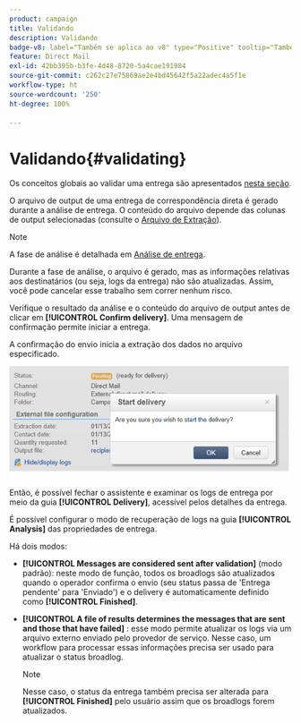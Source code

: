 ```yaml
---
product: campaign
title: Validando
description: Validando
badge-v8: label="Também se aplica ao v8" type="Positive" tooltip="Também se aplica ao Campaign v8"
feature: Direct Mail
exl-id: 42bb395b-b3fe-4d48-8720-5a4cae191984
source-git-commit: c262c27e75869ae2e4bd45642f5a22adec4a5f1e
workflow-type: ht
source-wordcount: '250'
ht-degree: 100%

---
```


# Validando{#validating}



Os conceitos globais ao validar uma entrega são apresentados [nesta seção](steps-validating-the-delivery.md).

O arquivo de output de uma entrega de correspondência direta é gerado durante a análise de entrega. O conteúdo do arquivo depende das colunas de output selecionadas (consulte o [Arquivo de Extração](defining-the-direct-mail-content.md#extraction-file)).

>[!NOTE]
>
>A fase de análise é detalhada em [Análise de entrega](steps-validating-the-delivery.md#analyzing-the-delivery).

Durante a fase de análise, o arquivo é gerado, mas as informações relativas aos destinatários (ou seja, logs da entrega) não são atualizadas. Assim, você pode cancelar esse trabalho sem correr nenhum risco.

Verifique o resultado da análise e o conteúdo do arquivo de output antes de clicar em **[!UICONTROL Confirm delivery]**. Uma mensagem de confirmação permite iniciar a entrega.

A confirmação do envio inicia a extração dos dados no arquivo especificado.

![](assets/s_ncs_user_postal_del_send_confirm_postal.png)

Então, é possível fechar o assistente e examinar os logs de entrega por meio da guia **[!UICONTROL Delivery]**, acessível pelos detalhes da entrega.

É possível configurar o modo de recuperação de logs na guia **[!UICONTROL Analysis]** das propriedades de entrega.

Há dois modos:

* **[!UICONTROL Messages are considered sent after validation]** (modo padrão): neste modo de função, todos os broadlogs são atualizados quando o operador confirma o envio (seu status passa de &#39;Entrega pendente&#39; para &#39;Enviado&#39;) e o delivery é automaticamente definido como **[!UICONTROL Finished]**.
* **[!UICONTROL A file of results determines the messages that are sent and those that have failed]** : esse modo permite atualizar os logs via um arquivo externo enviado pelo provedor de serviço. Nesse caso, um workflow para processar essas informações precisa ser usado para atualizar o status broadlog.

  >[!NOTE]
  >
  >Nesse caso, o status da entrega também precisa ser alterada para **[!UICONTROL Finished]** pelo usuário assim que os broadlogs forem atualizados.
